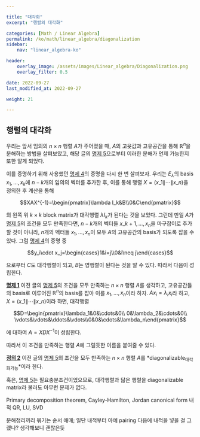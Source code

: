 ```yaml
---

title: "대각화"
excerpt: "행렬의 대각화"

categories: [Math / Linear Algebra]
permalink: /ko/math/linear_algebra/diagonalization
sidebar: 
    nav: "linear_algebra-ko"

header:
    overlay_image: /assets/images/Linear_algebra/Diagonalization.png
    overlay_filter: 0.5

date: 2022-09-27
last_modified_at: 2022-09-27

weight: 21

---
```


## 행렬의 대각화

우리는 앞서 임의의 $n\times n$ 행렬 $A$가 주어졌을 때, $A$의 고윳값과 고유공간을 통해 $\mathbb{R}^n$을 분해하는 방법을 살펴보았고, 해당 글의 [명제 5](/ko/math/linear_algebra/eigenspace_decomposition#pp5)으로부터 이러한 분해가 언제 가능한지 또한 알게 되었다. 

이를 증명하기 위해 사용했던 [명제 4](/ko/math/linear_algebra/eigenspace_decomposition#pp4)의 증명을 다시 한 번 살펴보자. 우리는 $E_\lambda$의 basis $x_1,\ldots, x_k$에 $n-k$개의 임의의 벡터를 추가한 후, 이를 통해 행렬 $X=(x\_1\|\cdots\|x\_n)$을 정의한 후 계산을 통해

$$XAX^{-1}=\begin{pmatrix}\lambda I_k&B\\0&C\end{pmatrix}$$

의 왼쪽 위 $k\times k$ block matrix가 대각행렬 $\lambda I_k$가 된다는 것을 보았다. 그런데 만일 $A$가 [명제 5](/ko/math/linear_algebra/eigenspace_decomposition#pp5)의 조건을 모두 만족한다면, $n-k$개의 벡터들 $x\_{k+1},\ldots, x_n$을 마구잡이로 추가할 것이 아니라, $n$개의 벡터들 $x_1,\ldots, x_n$이 모두 $A$의 고유공간의 basis가 되도록 잡을 수 있다. 그럼 [명제 4](/ko/math/linear_algebra/eigenspace_decomposition#pp4)의 증명 중

$$y_i\cdot x_j=\begin{cases}1&i=j\\0&i\neq j\end{cases}$$

으로부터 $C$도 대각행렬이 되고, $B$는 영행렬이 된다는 것을 알 수 있다. 따라서 다음이 성립한다.

<div class="proposition" markdown="1">

<ins id="pp1">**명제 1**</ins> 이전 글의 [명제 5](/ko/math/linear_algebra/eigenspace_decomposition#pp5)의 조건을 모두 만족하는 $n\times n$ 행렬 $A$를 생각하고, 고유공간들의 basis로 이루어진 $\mathbb{R}^n$의 basis를 잡아 이를 $x_1,\ldots, x_n$이라 하자. $Ax_i=\lambda_ix_i$라 하고, $X=(x\_1\|\cdots\|x\_n)$이라 하면, 대각행렬

$$D=\begin{pmatrix}\lambda_1&0&\cdots&0\\ 0&\lambda_2&\cdots&0\\ \vdots&\vdots&\ddots&\vdots\\0&0&\cdots&\lambda_n\end{pmatrix}$$

에 대하여 $A=XDX^{-1}$이 성립한다. 

</div>

따라서 이 조건을 만족하는 행렬 $A$에 그럴듯한 이름을 붙여줄 수 있다.

<div class="definition" markdown="1">

<ins id="df2">**정의 2**</ins> 이전 글의 [명제 5](/ko/math/linear_algebra/eigenspace_decomposition#pp5)의 조건을 모두 만족하는 $n\times n$ 행렬 $A$를 *diagonalizable<sub>대각화가능</sub>*이라 한다.

</div>

혹은, [명제 5](/ko/math/linear_algebra/eigenspace_decomposition#pp5)는 필요충분조건이었으므로, 대각행렬과 닮은 행렬을 diagonalizable matrix라 불러도 아무런 문제가 없다. 

<div class="notice--warning" markdown="1">
Primary decomposition theorem, Cayley-Hamilton, Jordan canonical form  
내적  
QR, LU, SVD  

분해정리끼리 묶기는 순서 애매; 일단 내적부터
아예 pairing 다음에 내적을 넣을 걸 그랬나? 생각해보니 괜찮은듯

</div>


